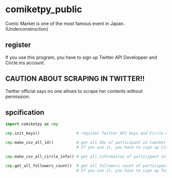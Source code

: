 # comiketpy_public

Comic Market is one of the most famous event in Japan. (Underconstruction)

## register

If you use this program, you have to sign up Twitter API Developper and Circle.ms account.

## CAUTION ABOUT SCRAPING IN TWITTER!!

Twitter official says no one allows to scrape her contents without permission.

## spcification

```python
import comiketpy as cmp

cmp.init_keys()                # register Twitter API keys and Circle.ms keys on json file

cmp.make_csv_all_id()          # get all IDs of participant in Comiket
                               # If you use it, you have to sign up Circle.ms account

cmp.make_csv_all_circle_info() # get all information of participant in Comiket

cmp.get_all_followers_count()  # get all followers count of participants in Comiket
                               # If you use it, you have to sign up Twitter API Developper
```
